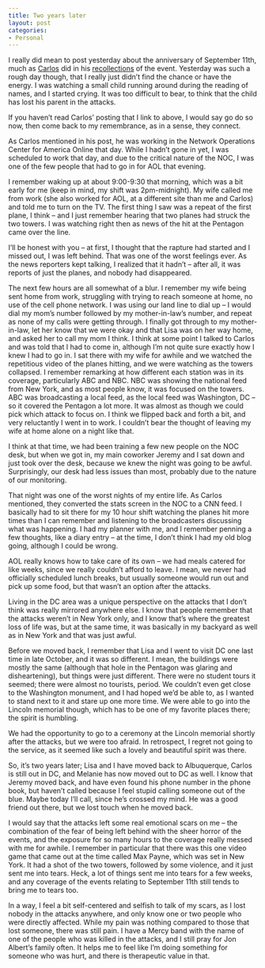 ```yaml
---
title: Two years later
layout: post
categories:
- Personal
---
```

I really did mean to post yesterday about the anniversary of September 11th, much as [Carlos][1] did in his [recollections][2] of the event. Yesterday was such a rough day though, that I really just didn’t find the chance or have the energy. I was watching a small child running around during the reading of names, and I started crying. It was too difficult to bear, to think that the child has lost his parent in the attacks.

If you haven’t read Carlos’ posting that I link to above, I would say go do so now, then come back to my remembrance, as in a sense, they connect.

As Carlos mentioned in his post, he was working in the Network Operations Center for America Online that day. While I hadn’t gone in yet, I was scheduled to work that day, and due to the critical nature of the NOC, I was one of the few people that had to go in for AOL that evening.

I remember waking up at about 9:00-9:30 that morning, which was a bit early for me (keep in mind, my shift was 2pm-midnight). My wife called me from work (she also worked for AOL, at a different site than me and Carlos) and told me to turn on the TV. The first thing I saw was a repeat of the first plane, I think – and I just remember hearing that two planes had struck the two towers. I was watching right then as news of the hit at the Pentagon came over the line.

I’ll be honest with you – at first, I thought that the rapture had started and I missed out, I was left behind. That was one of the worst feelings ever. As the news reporters kept talking, I realized that it hadn’t – after all, it was reports of just the planes, and nobody had disappeared.

The next few hours are all somewhat of a blur. I remember my wife being sent home from work, struggling with trying to reach someone at home, no use of the cell phone network. I was using our land line to dial up – I would dial my mom’s number followed by my mother-in-law’s number, and repeat as none of my calls were getting through. I finally got through to my mother-in-law, let her know that we were okay and that Lisa was on her way home, and asked her to call my mom I think. I think at some point I talked to Carlos and was told that I had to come in, although I’m not quite sure exactly how I knew I had to go in. I sat there with my wife for awhile and we watched the repetitious video of the planes hitting, and we were watching as the towers collapsed. I remember remarking at how different each station was in its coverage, particularly ABC and NBC. NBC was showing the national feed from New York, and as most people know, it was focused on the towers. ABC was broadcasting a local feed, as the local feed was Washington, DC – so it covered the Pentagon a lot more. It was almost as though we could pick which attack to focus on. I think we flipped back and forth a bit, and very reluctantly I went in to work. I couldn’t bear the thought of leaving my wife at home alone on a night like that.

I think at that time, we had been training a few new people on the NOC desk, but when we got in, my main coworker Jeremy and I sat down and just took over the desk, because we knew the night was going to be awful. Surprisingly, our desk had less issues than most, probably due to the nature of our monitoring.

That night was one of the worst nights of my entire life. As Carlos mentioned, they converted the stats screen in the NOC to a CNN feed. I basically had to sit there for my 10 hour shift watching the planes hit more times than I can remember and listening to the broadcasters discussing what was happening. I had my planner with me, and I remember penning a few thoughts, like a diary entry – at the time, I don’t think I had my old blog going, although I could be wrong.

AOL really knows how to take care of its own – we had meals catered for like weeks, since we really couldn’t afford to leave. I mean, we never had officially scheduled lunch breaks, but usually someone would run out and pick up some food, but that wasn’t an option after the attacks.

Living in the DC area was a unique perspective on the attacks that I don’t think was really mirrored anywhere else. I know that people remember that the attacks weren’t in New York only, and I know that’s where the greatest loss of life was, but at the same time, it was basically in my backyard as well as in New York and that was just awful.

Before we moved back, I remember that Lisa and I went to visit DC one last time in late October, and it was so different. I mean, the buildings were mostly the same (although that hole in the Pentagon was glaring and disheartening), but things were just different. There were no student tours it seemed; there were almost no tourists, period. We couldn’t even get close to the Washington monument, and I had hoped we’d be able to, as I wanted to stand next to it and stare up one more time. We were able to go into the Lincoln memorial though, which has to be one of my favorite places there; the spirit is humbling.

We had the opportunity to go to a ceremony at the Lincoln memorial shortly after the attacks, but we were too afraid. In retrospect, I regret not going to the service, as it seemed like such a lovely and beautiful spirit was there.

So, it’s two years later; Lisa and I have moved back to Albuquerque, Carlos is still out in DC, and Melanie has now moved out to DC as well. I know that Jeremy moved back, and have even found his phone number in the phone book, but haven’t called because I feel stupid calling someone out of the blue. Maybe today I’ll call, since he’s crossed my mind. He was a good friend out there, but we lost touch when he moved back.

I would say that the attacks left some real emotional scars on me – the combination of the fear of being left behind with the sheer horror of the events, and the exposure for so many hours to the coverage really messed with me for awhile. I remember in particular that there was this one video game that came out at the time called Max Payne, which was set in New York. It had a shot of the two towers, followed by some violence, and it just sent me into tears. Heck, a lot of things sent me into tears for a few weeks, and any coverage of the events relating to September 11th still tends to bring me to tears too.

In a way, I feel a bit self-centered and selfish to talk of my scars, as I lost nobody in the attacks anywhere, and only know one or two people who were directly affected. While my pain was nothing compared to those that lost someone, there was still pain. I have a Mercy band with the name of one of the people who was killed in the attacks, and I still pray for Jon Albert’s family often. It helps me to feel like I’m doing something for someone who was hurt, and there is therapeutic value in that.

 [1]: http://www.retrospeck.net
 [2]: http://www.retrospeck.net/index.php?p=34